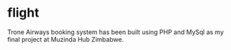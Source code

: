 # flight
Trone Airways booking system has been built using PHP and MySql as my final project at Muzinda Hub Zimbabwe.
